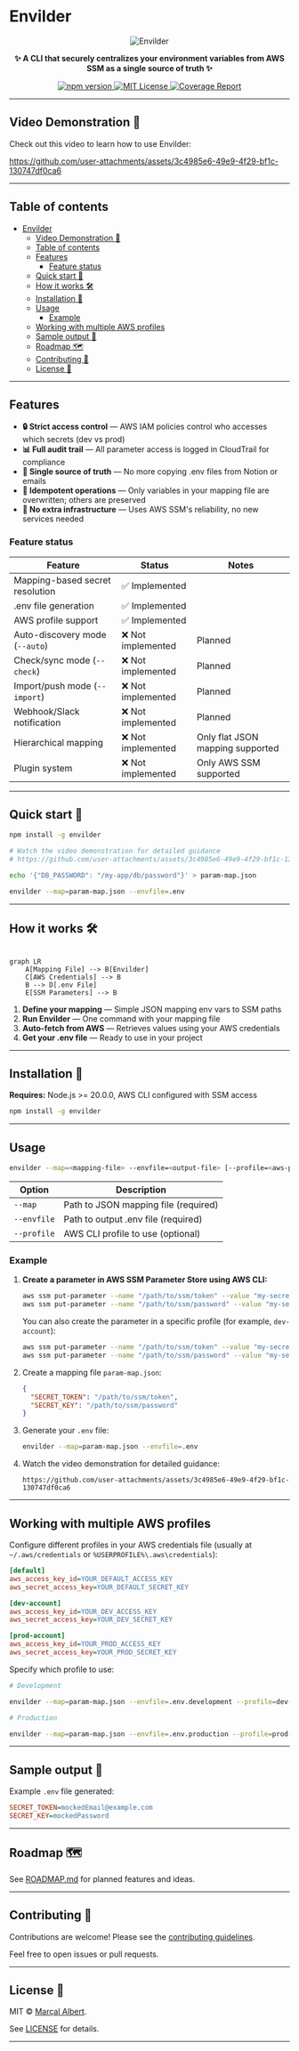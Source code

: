 # Envilder

<p align="center">
  <img src="https://github.com/user-attachments/assets/96bf1efa-7d21-440a-a414-3a20e7f9a1f1" alt="Envilder">
</p>

<p align="center">
  <b>✨ A CLI that securely centralizes your environment variables from AWS SSM as a single source of truth ✨</b>
</p>

<p align="center">
  <a href="https://www.npmjs.com/package/envilder">
    <img src="https://img.shields.io/npm/v/envilder.svg" alt="npm version">
  </a>
  <a href="./LICENSE">
    <img src="https://img.shields.io/badge/license-MIT-blue.svg" alt="MIT License">
  </a>
  <a href="https://macalbert.github.io/envilder/">
    <img src="https://img.shields.io/badge/coverage-report-green.svg" alt="Coverage Report">
  </a>
</p>

---

## Video Demonstration 🎥

Check out this video to learn how to use Envilder:

https://github.com/user-attachments/assets/3c4985e6-49e9-4f29-bf1c-130747df0ca6

---

## Table of contents

- [Envilder](#envilder)
  - [Video Demonstration 🎥](#video-demonstration-)
  - [Table of contents](#table-of-contents)
  - [Features](#features)
    - [Feature status](#feature-status)
  - [Quick start 🚀](#quick-start-)
  - [How it works 🛠️](#how-it-works-️)
  - [Installation 💾](#installation-)
  - [Usage](#usage)
    - [Example](#example)
  - [Working with multiple AWS profiles](#working-with-multiple-aws-profiles)
  - [Sample output 📄](#sample-output-)
  - [Roadmap 🗺️](#roadmap-️)
  - [Contributing 🤝](#contributing-)
  - [License 📄](#license-)

---

## Features

- **🔒 Strict access control** — AWS IAM policies control who accesses which secrets (dev vs prod)
- **📊 Full audit trail** — All parameter access is logged in CloudTrail for compliance
- **🧩 Single source of truth** — No more copying .env files from Notion or emails
- **🔁 Idempotent operations** — Only variables in your mapping file are overwritten; others are preserved
- **🧱 No extra infrastructure** — Uses AWS SSM's reliability, no new services needed

### Feature status

| Feature                        | Status         | Notes |
|--------------------------------|---------------|-------|
| Mapping-based secret resolution| ✅ Implemented | |
| .env file generation           | ✅ Implemented | |
| AWS profile support            | ✅ Implemented | |
| Auto-discovery mode (`--auto`) | ❌ Not implemented | Planned |
| Check/sync mode (`--check`)    | ❌ Not implemented | Planned |
| Import/push mode (`--import`)  | ❌ Not implemented | Planned |
| Webhook/Slack notification     | ❌ Not implemented | Planned |
| Hierarchical mapping           | ❌ Not implemented | Only flat JSON mapping supported |
| Plugin system                  | ❌ Not implemented | Only AWS SSM supported |

---

## Quick start 🚀

```bash
npm install -g envilder

# Watch the video demonstration for detailed guidance
# https://github.com/user-attachments/assets/3c4985e6-49e9-4f29-bf1c-130747df0ca6

echo '{"DB_PASSWORD": "/my-app/db/password"}' > param-map.json

envilder --map=param-map.json --envfile=.env
```

---

## How it works 🛠️

```mermaid

graph LR
    A[Mapping File] --> B[Envilder]
    C[AWS Credentials] --> B
    B --> D[.env File]
    E[SSM Parameters] --> B

```

1. **Define your mapping** — Simple JSON mapping env vars to SSM paths
2. **Run Envilder** — One command with your mapping file
3. **Auto-fetch from AWS** — Retrieves values using your AWS credentials
4. **Get your .env file** — Ready to use in your project

---

## Installation 💾

**Requires:** Node.js >= 20.0.0, AWS CLI configured with SSM access

```bash
npm install -g envilder
```

---

## Usage

```bash
envilder --map=<mapping-file> --envfile=<output-file> [--profile=<aws-profile>]
```

| Option      | Description                                 |
|-------------|---------------------------------------------|
| `--map`     | Path to JSON mapping file (required)         |
| `--envfile` | Path to output .env file (required)          |
| `--profile` | AWS CLI profile to use (optional)            |

### Example

1. **Create a parameter in AWS SSM Parameter Store using AWS CLI:**

    ```bash
    aws ssm put-parameter --name "/path/to/ssm/token" --value "my-secret-token-value" --type "SecureString"
    aws ssm put-parameter --name "/path/to/ssm/password" --value "my-secret-password-value" --type "SecureString"
    ```

    You can also create the parameter in a specific profile (for example, `dev-account`):

    ```bash
    aws ssm put-parameter --name "/path/to/ssm/token" --value "my-secret-token-value" --type "SecureString" --profile dev-account
    aws ssm put-parameter --name "/path/to/ssm/password" --value "my-secret-password-value" --type "SecureString" --profile dev-account
    ```

2. Create a mapping file `param-map.json`:

    ```json
    {
      "SECRET_TOKEN": "/path/to/ssm/token",
      "SECRET_KEY": "/path/to/ssm/password"
    }
    ```

3. Generate your `.env` file:

    ```bash
    envilder --map=param-map.json --envfile=.env
    ```

4. Watch the video demonstration for detailed guidance:

    ```plaintext
    https://github.com/user-attachments/assets/3c4985e6-49e9-4f29-bf1c-130747df0ca6
    ```

---

## Working with multiple AWS profiles

Configure different profiles in your AWS credentials file (usually at `~/.aws/credentials` or `%USERPROFILE%\.aws\credentials`):

```ini
[default]
aws_access_key_id=YOUR_DEFAULT_ACCESS_KEY
aws_secret_access_key=YOUR_DEFAULT_SECRET_KEY

[dev-account]
aws_access_key_id=YOUR_DEV_ACCESS_KEY
aws_secret_access_key=YOUR_DEV_SECRET_KEY

[prod-account]
aws_access_key_id=YOUR_PROD_ACCESS_KEY
aws_secret_access_key=YOUR_PROD_SECRET_KEY
```

Specify which profile to use:

```bash
# Development

envilder --map=param-map.json --envfile=.env.development --profile=dev-account

# Production

envilder --map=param-map.json --envfile=.env.production --profile=prod-account
```

---

## Sample output 📄

Example `.env` file generated:

```ini
SECRET_TOKEN=mockedEmail@example.com
SECRET_KEY=mockedPassword
```

---

## Roadmap 🗺️

See [ROADMAP.md](./ROADMAP.md) for planned features and ideas.

---

## Contributing 🤝

Contributions are welcome! Please see the [contributing guidelines](https://github.com/macalbert/envilder/blob/main/.github/pull_request_template.md).

Feel free to open issues or pull requests.

---

## License 📄

MIT © [Marçal Albert](https://github.com/macalbert).

See [LICENSE](./LICENSE) for details.

---
